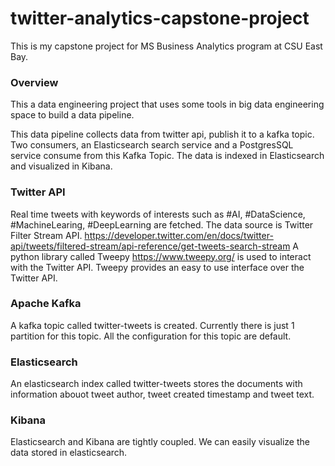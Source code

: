 # twitter-analytics-capstone-project

This is my capstone project for MS Business Analytics program at CSU East Bay.

### Overview
This a data engineering project that uses some tools in big data engineering space to build a data pipeline. 

This data pipeline collects data from twitter api, publish it to a kafka topic. Two consumers, an Elasticsearch search service and a PostgresSQL service consume from this Kafka Topic.
The data is indexed in Elasticsearch and visualized in Kibana.


### Twitter API
Real time tweets with keywords of interests such as #AI, #DataScience, #MachineLearing, #DeepLearning are fetched. 
The data source is Twitter Filter Stream API.
<https://developer.twitter.com/en/docs/twitter-api/tweets/filtered-stream/api-reference/get-tweets-search-stream>
A python library called Tweepy <https://www.tweepy.org/> is used to interact with the Twitter API. Tweepy provides an easy to use interface over the Twitter API.


### Apache Kafka
A kafka topic called twitter-tweets is created. Currently there is just 1 partition for this topic. All the configuration for this topic are default. 


### Elasticsearch
An elasticsearch index called twitter-tweets stores the documents with information abouot tweet author, tweet created timestamp and tweet text.


### Kibana
Elasticsearch and Kibana are tightly coupled. We can easily visualize the data stored in elasticsearch. 